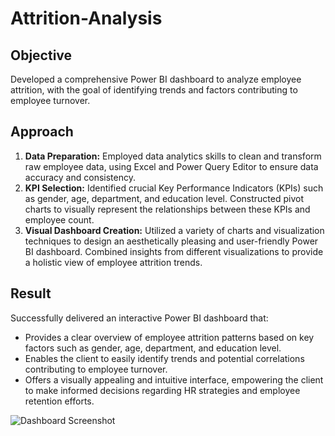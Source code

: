# Attrition-Analysis


## Objective
Developed a comprehensive Power BI dashboard to analyze employee attrition, with the goal of identifying trends and factors contributing to employee turnover.

## Approach
1. **Data Preparation:** Employed data analytics skills to clean and transform raw employee data, using Excel and Power Query Editor to ensure data accuracy and consistency.
2. **KPI Selection:** Identified crucial Key Performance Indicators (KPIs) such as gender, age, department, and education level. Constructed pivot charts to visually represent the relationships between these KPIs and employee count.
3. **Visual Dashboard Creation:** Utilized a variety of charts and visualization techniques to design an aesthetically pleasing and user-friendly Power BI dashboard. Combined insights from different visualizations to provide a holistic view of employee attrition trends.

## Result
Successfully delivered an interactive Power BI dashboard that:
- Provides a clear overview of employee attrition patterns based on key factors such as gender, age, department, and education level.
- Enables the client to easily identify trends and potential correlations contributing to employee turnover.
- Offers a visually appealing and intuitive interface, empowering the client to make informed decisions regarding HR strategies and employee retention efforts.

![Dashboard Screenshot](https://example.com/path/to/your/image.png)

